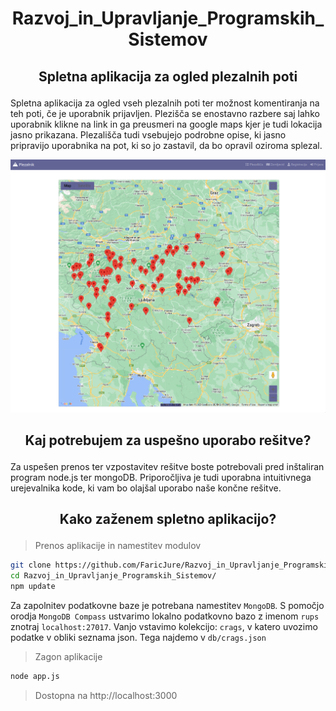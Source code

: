 # <p align="center">Razvoj_in_Upravljanje_Programskih_Sistemov<p/>
## <p align="center">Spletna aplikacija za ogled plezalnih poti<p/>
Spletna aplikacija za ogled vseh plezalnih poti ter možnost komentiranja na teh poti, če je uporabnik prijavljen. Plezišča se enostavno razbere saj lahko uporabnik klikne na link in ga preusmeri na google maps kjer je tudi lokacija jasno prikazana. Plezališča tudi vsebujejo podrobne opise, ki jasno pripravijo uporabnika na pot, ki so jo zastavil, da bo opravil oziroma splezal.

<center>
<img src="./porocila/slike/map.png"" />
</center>

## <p align="center">Kaj potrebujem za uspešno uporabo rešitve?<p/>
Za uspešen prenos ter vzpostavitev rešitve boste potrebovali pred inštaliran program node.js ter mongoDB. Priporočljiva je tudi uporabna intuitivnega urejevalnika kode, ki vam bo olajšal uporabo naše končne rešitve.

## <p align="center">Kako zaženem spletno aplikacijo?<p/>

> Prenos aplikacije in namestitev modulov
```sh
git clone https://github.com/FaricJure/Razvoj_in_Upravljanje_Programskih_Sistemov.git
cd Razvoj_in_Upravljanje_Programskih_Sistemov/
npm update
```

Za zapolnitev podatkovne baze je potrebana namestitev `MongoDB`.
S pomočjo orodja `MongoDB Compass` ustvarimo lokalno podatkovno bazo z imenom `rups` znotraj `localhost:27017`. Vanjo vstavimo kolekcijo: `crags`, v katero uvozimo podatke v obliki seznama json. Tega najdemo v `db/crags.json`

> Zagon aplikacije
```sh
node app.js
```
> Dostopna na http://localhost:3000
